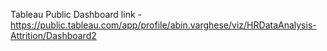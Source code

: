 Tableau Public Dashboard link - https://public.tableau.com/app/profile/abin.varghese/viz/HRDataAnalysis-Attrition/Dashboard2
